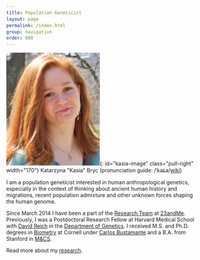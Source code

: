 ```yaml
---
title: Population Geneticist
layout: page
permalink: /index.html
group: navigation
order: 000
---
```

![kasia-image]{: id="kasia-image" class="pull-right" width="170"}
Katarzyna "Kasia" Bryc
(pronunciation guide: /ˈkaɕa/[wiki][kasia-pronounce])

I am a population geneticist interested in human anthropological genetics, especially in
the context of thinking about ancient human history and migrations, recent population
admixture and other unknown forces shaping the human genome.

Since March 2014 I have been a part of the [Research Team][23andme-research] at
[23andMe][23andme]. Previously, I was a Postdoctoral Research Fellow at Harvard Medical
School with [David Reich][reich] in the [Department of Genetics][harvard-genetics]. I
received M.S. and Ph.D. degrees in [Biometry][cornell-biometry] at Cornell under [Carlos
Bustamante][bustamante] and a B.A. from Stanford in [M&CS][stanford-mcs].

Read more about my [research](/research/).


[kasia-image]: /assets/static/kasia1.jpg  "Photo of Kasia Bryc"
[kasia-pronounce]: http://en.wiktionary.org/wiki/Kasia#Polish
[23andme]: http://23andme.com/
[23andme-research]: http://www.23andme.com/about/researchteam/
[reich]: http://genetics.med.harvard.edu/reich/Reich_Lab/Welcome.html
[harvard-genetics]: http://genetics.med.harvard.edu/
[bustamante]: http://med.stanford.edu/bustamantelab/
[stanford-mcs]: http://www.stanford.edu/group/mathcompsci/intro.html
[cornell-biometry]: http://bscb.cornell.edu/about/biometry-and-statistics
